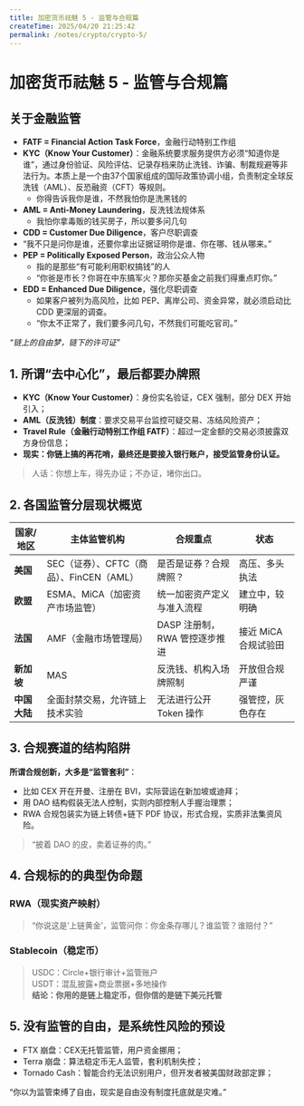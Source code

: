 ```yaml
---
title: 加密货币祛魅 5 - 监管与合规篇
createTime: 2025/04/20 21:25:42
permalink: /notes/crypto/crypto-5/
---
```



# 加密货币祛魅 5 - 监管与合规篇

## 关于金融监管
- **FATF = Financial Action Task Force**，金融行动特别工作组
- **KYC（Know Your Customer）**：金融系统要求服务提供方必须“知道你是谁”，通过身份验证、风险评估、记录存档来防止洗钱、诈骗、制裁规避等非法行为。本质上是一个由37个国家组成的国际政策协调小组，负责制定全球反洗钱（AML）、反恐融资（CFT）等规则。
  - 你得告诉我你是谁，不然我怕你是洗黑钱的
- **AML = Anti-Money Laundering**，反洗钱法规体系
  - 我怕你拿毒贩的钱买房子，所以要多问几句
- **CDD = Customer Due Diligence**，客户尽职调查
 - “我不只是问你是谁，还要你拿出证据证明你是谁、你在哪、钱从哪来。”
- **PEP = Politically Exposed Person**，政治公众人物
  - 指的是那些“有可能利用职权搞钱”的人
  - “你爸是市长？你哥在中东搞军火？那你买基金之前我们得重点盯你。”
- **EDD = Enhanced Due Diligence**，强化尽职调查
  - 如果客户被列为高风险，比如 PEP、离岸公司、资金异常，就必须启动比 CDD 更深层的调查。
  - “你太不正常了，我们要多问几句，不然我们可能吃官司。”

*“链上的自由梦，链下的许可证”*

## 1. 所谓“去中心化”，最后都要办牌照

- **KYC（Know Your Customer）**：身份实名验证，CEX 强制，部分 DEX 开始引入；
- **AML（反洗钱）制度**：要求交易平台监控可疑交易、冻结风险资产；
- **Travel Rule（金融行动特别工作组 FATF）**：超过一定金额的交易必须披露双方身份信息；
- **现实：你链上搞的再花哨，最终还是要接入银行账户，接受监管身份认证。**

> 人话：你想上车，得先办证；不办证，堵你出口。

## 2. 各国监管分层现状概览

| 国家/地区 | 主体监管机构 | 合规重点 | 状态 |
|-----------|----------------|------------|------|
| **美国** | SEC（证券）、CFTC（商品）、FinCEN（AML） | 是否是证券？合规牌照？ | 高压、多头执法 |
| **欧盟** | ESMA、MiCA（加密资产市场监管） | 统一加密资产定义与准入流程 | 建立中，较明确 |
| **法国** | AMF（金融市场管理局） | DASP 注册制，RWA 管控逐步推进 | 接近 MiCA 合规试验田 |
| **新加坡** | MAS | 反洗钱、机构入场牌照制 | 开放但合规严谨 |
| **中国大陆** | 全面封禁交易，允许链上技术实验 | 无法进行公开 Token 操作 | 强管控，灰色存在 |

## 3. 合规赛道的结构陷阱

**所谓合规创新，大多是“监管套利”**：
 - 比如 CEX 开在开曼、注册在 BVI，实际营运在新加坡或迪拜；
 - 用 DAO 结构假装无法人控制，实则内部控制人手握治理票；
 - RWA 合规包装实为链上转债+链下 PDF 协议，形式合规，实质非法集资风险。

> “披着 DAO 的皮，卖着证券的肉。”

## 4. 合规标的的典型伪命题

### RWA（现实资产映射）
> “你说这是‘上链黄金’，监管问你：你金条存哪儿？谁监管？谁赔付？”

### Stablecoin（稳定币）
> USDC：Circle+银行审计+监管账户  
> USDT：混乱披露+商业票据+多地操作  
> **结论：你用的是链上稳定币，但你信的是链下美元托管**

## 5. 没有监管的自由，是系统性风险的预设

- FTX 崩盘：CEX无托管监管，用户资金挪用；
- Terra 崩盘：算法稳定币无人监管，套利机制失控；
- Tornado Cash：智能合约无法识别用户，但开发者被美国财政部定罪；

“你以为监管束缚了自由，现实是自由没有制度托底就是灾难。”
